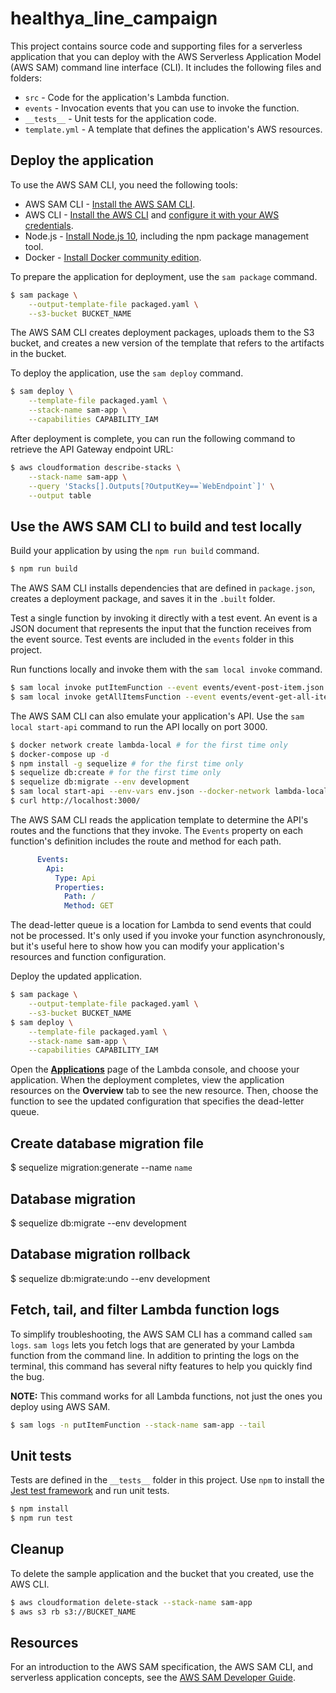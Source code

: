 # healthya_line_campaign

This project contains source code and supporting files for a serverless application that you can deploy with the AWS Serverless Application Model (AWS SAM) command line interface (CLI). It includes the following files and folders:

- `src` - Code for the application's Lambda function.
- `events` - Invocation events that you can use to invoke the function.
- `__tests__` - Unit tests for the application code. 
- `template.yml` - A template that defines the application's AWS resources.

## Deploy the application

To use the AWS SAM CLI, you need the following tools:

* AWS SAM CLI - [Install the AWS SAM CLI](https://docs.aws.amazon.com/serverless-application-model/latest/developerguide/serverless-sam-cli-install.html).
* AWS CLI - [Install the AWS CLI](https://docs.aws.amazon.com/cli/latest/userguide/cli-chap-install.html) and [configure it with your AWS credentials](https://docs.aws.amazon.com/cli/latest/userguide/cli-chap-configure.html).
* Node.js - [Install Node.js 10](https://nodejs.org/en/), including the npm package management tool.
* Docker - [Install Docker community edition](https://hub.docker.com/search/?type=edition&offering=community).

To prepare the application for deployment, use the `sam package` command.

```bash
$ sam package \
    --output-template-file packaged.yaml \
    --s3-bucket BUCKET_NAME
```

The AWS SAM CLI creates deployment packages, uploads them to the S3 bucket, and creates a new version of the template that refers to the artifacts in the bucket. 

To deploy the application, use the `sam deploy` command.

```bash
$ sam deploy \
    --template-file packaged.yaml \
    --stack-name sam-app \
    --capabilities CAPABILITY_IAM
```

After deployment is complete, you can run the following command to retrieve the API Gateway endpoint URL:

```bash
$ aws cloudformation describe-stacks \
    --stack-name sam-app \
    --query 'Stacks[].Outputs[?OutputKey==`WebEndpoint`]' \
    --output table
``` 

## Use the AWS SAM CLI to build and test locally

Build your application by using the `npm run build` command.

```bash
$ npm run build
```

The AWS SAM CLI installs dependencies that are defined in `package.json`, creates a deployment package, and saves it in the `.built` folder.

Test a single function by invoking it directly with a test event. An event is a JSON document that represents the input that the function receives from the event source. Test events are included in the `events` folder in this project.

Run functions locally and invoke them with the `sam local invoke` command.

```bash
$ sam local invoke putItemFunction --event events/event-post-item.json
$ sam local invoke getAllItemsFunction --event events/event-get-all-items.json
```

The AWS SAM CLI can also emulate your application's API. Use the `sam local start-api` command to run the API locally on port 3000.

```bash
$ docker network create lambda-local # for the first time only
$ docker-compose up -d
$ npm install -g sequelize # for the first time only
$ sequelize db:create # for the first time only
$ sequelize db:migrate --env development
$ sam local start-api --env-vars env.json --docker-network lambda-local
$ curl http://localhost:3000/
```

The AWS SAM CLI reads the application template to determine the API's routes and the functions that they invoke. The `Events` property on each function's definition includes the route and method for each path.

```yaml
      Events:
        Api:
          Type: Api
          Properties:
            Path: /
            Method: GET
```

The dead-letter queue is a location for Lambda to send events that could not be processed. It's only used if you invoke your function asynchronously, but it's useful here to show how you can modify your application's resources and function configuration.

Deploy the updated application.

```bash
$ sam package \
    --output-template-file packaged.yaml \
    --s3-bucket BUCKET_NAME
$ sam deploy \
    --template-file packaged.yaml \
    --stack-name sam-app \
    --capabilities CAPABILITY_IAM
```

Open the [**Applications**](https://console.aws.amazon.com/lambda/home#/applications) page of the Lambda console, and choose your application. When the deployment completes, view the application resources on the **Overview** tab to see the new resource. Then, choose the function to see the updated configuration that specifies the dead-letter queue.

## Create database migration file

$ sequelize migration:generate --name `name`

## Database migration

$ sequelize db:migrate --env development

## Database migration rollback

$ sequelize db:migrate:undo --env development

## Fetch, tail, and filter Lambda function logs

To simplify troubleshooting, the AWS SAM CLI has a command called `sam logs`. `sam logs` lets you fetch logs that are generated by your Lambda function from the command line. In addition to printing the logs on the terminal, this command has several nifty features to help you quickly find the bug.

**NOTE:** This command works for all Lambda functions, not just the ones you deploy using AWS SAM.

```bash
$ sam logs -n putItemFunction --stack-name sam-app --tail
```

## Unit tests

Tests are defined in the `__tests__` folder in this project. Use `npm` to install the [Jest test framework](https://jestjs.io/) and run unit tests.

```bash
$ npm install
$ npm run test
```

## Cleanup

To delete the sample application and the bucket that you created, use the AWS CLI.

```bash
$ aws cloudformation delete-stack --stack-name sam-app
$ aws s3 rb s3://BUCKET_NAME
```

## Resources

For an introduction to the AWS SAM specification, the AWS SAM CLI, and serverless application concepts, see the [AWS SAM Developer Guide](https://docs.aws.amazon.com/serverless-application-model/latest/developerguide/what-is-sam.html).
